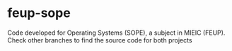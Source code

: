 # feup-sope
Code developed for Operating Systems (SOPE), a subject in MIEIC (FEUP).
Check other branches to find the source code for both projects
